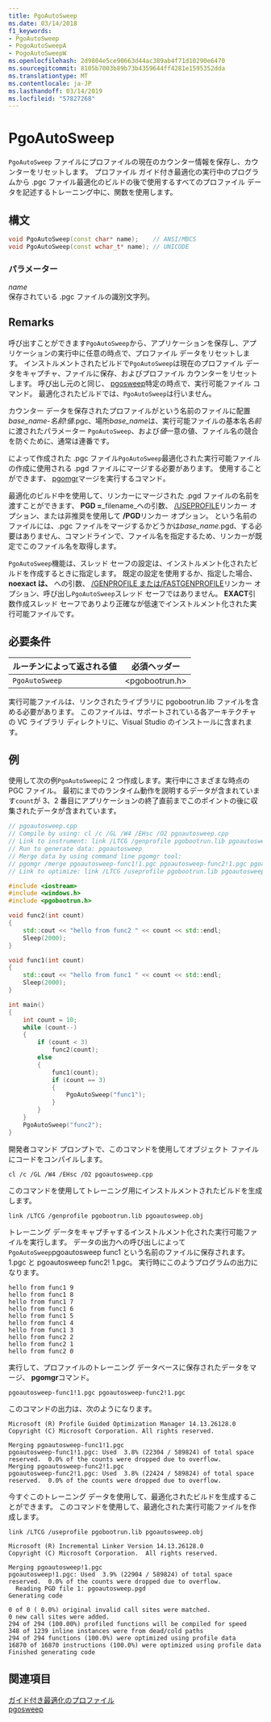 ```yaml
---
title: PgoAutoSweep
ms.date: 03/14/2018
f1_keywords:
- PgoAutoSweep
- PogoAutoSweepA
- PogoAutoSweepW
ms.openlocfilehash: 2d9804e5ce90663d44ac389ab4f71d10290e6470
ms.sourcegitcommit: 8105b7003b89b73b4359644ff4281e1595352dda
ms.translationtype: MT
ms.contentlocale: ja-JP
ms.lasthandoff: 03/14/2019
ms.locfileid: "57827268"
---
```

# <a name="pgoautosweep"></a>PgoAutoSweep

`PgoAutoSweep` ファイルにプロファイルの現在のカウンター情報を保存し、カウンターをリセットします。 プロファイル ガイド付き最適化の実行中のプログラムから .pgc ファイル最適化のビルドの後で使用するすべてのプロファイル データを記述するトレーニング中に、関数を使用します。

## <a name="syntax"></a>構文

```cpp
void PgoAutoSweep(const char* name);    // ANSI/MBCS
void PgoAutoSweep(const wchar_t* name); // UNICODE
```

### <a name="parameters"></a>パラメーター

*name*<br/>
保存されている .pgc ファイルの識別文字列。

## <a name="remarks"></a>Remarks

呼び出すことができます`PgoAutoSweep`から、アプリケーションを保存し、アプリケーションの実行中に任意の時点で、プロファイル データをリセットします。 インストルメントされたビルドで`PgoAutoSweep`は現在のプロファイル データをキャプチャ、ファイルに保存、およびプロファイル カウンターをリセットします。 呼び出し元のと同じ、 [pgosweep](pgosweep.md)特定の時点で、実行可能ファイル コマンド。 最適化されたビルドでは、`PgoAutoSweep`は行いません。

カウンター データを保存されたプロファイルがという名前のファイルに配置*base_name*-*名前*!*値*.pgc、場所*base_name*は、実行可能ファイルの基本名*名前*に渡されたパラメーター `PgoAutoSweep`、および*値*一意の値、ファイル名の競合を防ぐために、通常は連番です。

によって作成された .pgc ファイル`PgoAutoSweep`最適化された実行可能ファイルの作成に使用される .pgd ファイルにマージする必要があります。 使用することができます、 [pgomgr](pgomgr.md)マージを実行するコマンド。

最適化のビルド中を使用して、リンカーにマージされた .pgd ファイルの名前を渡すことができます、 **PGD =**_filename_への引数、 [/USEPROFILE](reference/useprofile.md)リンカー オプション、または非推奨を使用して **/PGD**リンカー オプション。 という名前のファイルには、.pgc ファイルをマージするかどうかは*base_name*.pgd、する必要はありません、コマンドラインで、ファイル名を指定するため、リンカーが既定でこのファイル名を取得します。

`PgoAutoSweep`機能は、スレッド セーフの設定は、インストルメント化されたビルドを作成するときに指定します。 既定の設定を使用するか、指定した場合、 **noexact は、** への引数、 [/GENPROFILE または/FASTGENPROFILE]()リンカー オプション、呼び出し`PgoAutoSweep`スレッド セーフではありません。 **EXACT**引数作成スレッド セーフでありより正確なが低速でインストルメント化された実行可能ファイルです。

## <a name="requirements"></a>必要条件

|ルーチンによって返される値|必須ヘッダー|
|-------------|---------------------|
|`PgoAutoSweep`|\<pgobootrun.h>|

実行可能ファイルは、リンクされたライブラリに pgobootrun.lib ファイルを含める必要があります。 このファイルは、サポートされている各アーキテクチャの VC ライブラリ ディレクトリに、Visual Studio のインストールに含まれます。

## <a name="example"></a>例

使用して次の例`PgoAutoSweep`に 2 つ作成します。実行中にさまざまな時点の PGC ファイル。 最初にまでのランタイム動作を説明するデータが含まれています`count`が 3、2 番目にアプリケーションの終了直前までこのポイントの後に収集されたデータが含まれています。

```cpp
// pgoautosweep.cpp
// Compile by using: cl /c /GL /W4 /EHsc /O2 pgoautosweep.cpp
// Link to instrument: link /LTCG /genprofile pgobootrun.lib pgoautosweep.obj
// Run to generate data: pgoautosweep
// Merge data by using command line pgomgr tool:
// pgomgr /merge pgoautosweep-func1!1.pgc pgoautosweep-func2!1.pgc pgoautosweep.pgd
// Link to optimize: link /LTCG /useprofile pgobootrun.lib pgoautosweep.obj

#include <iostream>
#include <windows.h>
#include <pgobootrun.h>

void func2(int count)
{
    std::cout << "hello from func2 " << count << std::endl;
    Sleep(2000);
}

void func1(int count)
{
    std::cout << "hello from func1 " << count << std::endl;
    Sleep(2000);
}

int main()
{
    int count = 10;
    while (count--)
    {
        if (count < 3)
            func2(count);
        else
        {
            func1(count);
            if (count == 3)
            {
                PgoAutoSweep("func1");
            }
        }
    }
    PgoAutoSweep("func2");
}
```

開発者コマンド プロンプトで、このコマンドを使用してオブジェクト ファイルにコードをコンパイルします。

`cl /c /GL /W4 /EHsc /O2 pgoautosweep.cpp`

このコマンドを使用してトレーニング用にインストルメントされたビルドを生成します。

`link /LTCG /genprofile pgobootrun.lib pgoautosweep.obj`

トレーニング データをキャプチャするインストルメント化された実行可能ファイルを実行します。 データの出力への呼び出しによって`PgoAutoSweep`pgoautosweep func1 という名前のファイルに保存されます。 1.pgc と pgoautosweep func2! 1.pgc。 実行時にこのようプログラムの出力になります。

```Output
hello from func1 9
hello from func1 8
hello from func1 7
hello from func1 6
hello from func1 5
hello from func1 4
hello from func1 3
hello from func2 2
hello from func2 1
hello from func2 0
```

実行して、プロファイルのトレーニング データベースに保存されたデータをマージ、 **pgomgr**コマンド。

`pgoautosweep-func1!1.pgc pgoautosweep-func2!1.pgc`

このコマンドの出力は、次のようになります。

```Output
Microsoft (R) Profile Guided Optimization Manager 14.13.26128.0
Copyright (C) Microsoft Corporation. All rights reserved.

Merging pgoautosweep-func1!1.pgc
pgoautosweep-func1!1.pgc: Used  3.8% (22304 / 589824) of total space reserved.  0.0% of the counts were dropped due to overflow.
Merging pgoautosweep-func2!1.pgc
pgoautosweep-func2!1.pgc: Used  3.8% (22424 / 589824) of total space reserved.  0.0% of the counts were dropped due to overflow.
```

今すぐこのトレーニング データを使用して、最適化されたビルドを生成することができます。 このコマンドを使用して、最適化された実行可能ファイルを作成します。

`link /LTCG /useprofile pgobootrun.lib pgoautosweep.obj`

```Output
Microsoft (R) Incremental Linker Version 14.13.26128.0
Copyright (C) Microsoft Corporation.  All rights reserved.

Merging pgoautosweep!1.pgc
pgoautosweep!1.pgc: Used  3.9% (22904 / 589824) of total space reserved.  0.0% of the counts were dropped due to overflow.
  Reading PGD file 1: pgoautosweep.pgd
Generating code

0 of 0 ( 0.0%) original invalid call sites were matched.
0 new call sites were added.
294 of 294 (100.00%) profiled functions will be compiled for speed
348 of 1239 inline instances were from dead/cold paths
294 of 294 functions (100.0%) were optimized using profile data
16870 of 16870 instructions (100.0%) were optimized using profile data
Finished generating code
```

## <a name="see-also"></a>関連項目

[ガイド付き最適化のプロファイル](profile-guided-optimizations.md)<br/>
[pgosweep](pgosweep.md)<br/>
